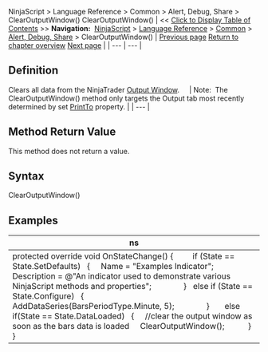 ﻿
NinjaScript > Language Reference > Common > Alert, Debug, Share > ClearOutputWindow()
ClearOutputWindow()
| << [Click to Display Table of Contents](clearoutputwindow.md) >> **Navigation:**     [NinjaScript](ninjascript-1.md) > [Language Reference](language_reference_wip-1.md) > [Common](common-1.md) > [Alert, Debug, Share](alert__debugging_and_sharing-1.md) > ClearOutputWindow() | [Previous page](alert-1.md) [Return to chapter overview](alert__debugging_and_sharing-1.md) [Next page](log-1.md) |
| --- | --- |
## Definition
Clears all data from the NinjaTrader [Output Window](output-1.md).  
 
| Note:  The ClearOutputWindow() method only targets the Output tab most recently determined by set [PrintTo](printto-1.md) property. |
| --- |

## Method Return Value
This method does not return a value.
 
## Syntax
ClearOutputWindow()
 
## Examples
| ns |
| --- |
| protected override void OnStateChange() {          if (State == State.SetDefaults)    {      Name = "Examples Indicator";         Description = @"An indicator used to demonstrate various NinjaScript methods and properties";                }    else if (State == State.Configure)    {                  AddDataSeries(BarsPeriodType.Minute, 5);                }           else if(State == State.DataLoaded)    {      //clear the output window as soon as the bars data is loaded      ClearOutputWindow();             } } |

